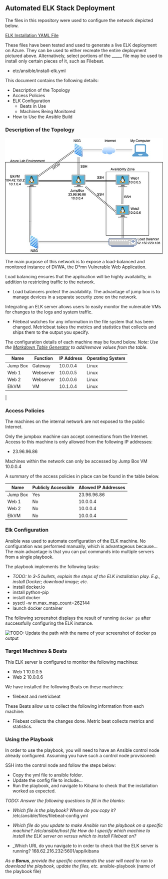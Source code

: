 ## Automated ELK Stack Deployment

The files in this repository were used to configure the network depicted below.

[ELK Installation YAML File](https://github.com/NBlanks525/NB-Project1/blob/main/Ansible/Install_ELK.yml)

These files have been tested and used to generate a live ELK deployment on Azure. They can be used to either recreate the entire deployment pictured above. Alternatively, select portions of the _____ file may be used to install only certain pieces of it, such as Filebeat.

  - etc/ansible/install-elk.yml

This document contains the following details:
- Description of the Topology
- Access Policies
- ELK Configuration
  - Beats in Use
  - Machines Being Monitored
- How to Use the Ansible Build


### Description of the Topology

![Network Diagram](https://github.com/NBlanks525/NB-Project1/blob/main/Diagrams/NoelleBlanksProject1NetworkTop.jpg)

The main purpose of this network is to expose a load-balanced and monitored instance of DVWA, the D*mn Vulnerable Web Application.

Load balancing ensures that the application will be highly availabilty, in addition to restricting traffic to the network.
- Load balancers protect the availability. The advantage of jump box is to manage devices in a separate security zone on the network.

Integrating an ELK server allows users to easily monitor the vulnerable VMs for changes to the logs and system traffic.
- Filebeat watches for any information in the file system that has been changed. 
  Metricbeat takes the metrics and statistics that collects and ships them to the output you specify. 

The configuration details of each machine may be found below.
_Note: Use the [Markdown Table Generator](http://www.tmarkdown_tablesablesgenerator.com/) to add/remove values from the table_.

| Name     | Function | IP Address | Operating System |
|----------|----------|------------|------------------|
| Jump Box | Gateway  | 10.0.0.4   | Linux            |
| Web 1    | Webserver| 10.0.0.5   | Linux            |
| Web 2    | Webserver| 10.0.0.6   | Linux            |
| ElkVM    | VM       | 10.1.0.4   | Linux           
|

### Access Policies

The machines on the internal network are not exposed to the public Internet. 

Only the jumpbox machine can accept connections from the Internet. Access to this machine is only allowed from the following IP addresses:
- 23.96.96.86 

Machines within the network can only be accessed by Jump Box VM 10.0.0.4

A summary of the access policies in place can be found in the table below.

| Name     | Publicly Accessible | Allowed IP Addresses |
|----------|---------------------|----------------------|
| Jump Box | Yes                 | 23.96.96.86          |
| Web 1    | No                  |  10.0.0.4           |
| Web 2    | No                  |  10.0.0.4          
| ElkVM    | No                  |  10.0.0.4  

### Elk Configuration

Ansible was used to automate configuration of the ELK machine. No configuration was performed manually, which is advantageous because...
The main advantage is that you can put commands into multiple servers from a single playbook.

The playbook implements the following tasks:
- _TODO: In 3-5 bullets, explain the steps of the ELK installation play. E.g., install Docker; download image; etc._
- install docker.io 
- install python-pip
- install docker 
- sysctl -w m.max_map_count=262144
- launch docker container 

The following screenshot displays the result of running `docker ps` after successfully configuring the ELK instance.

![TODO: Update the path with the name of your screenshot of docker ps output](Images/docker_ps_output.png)

### Target Machines & Beats
This ELK server is configured to monitor the following machines:
- Web 1 10.0.0.5
- Web 2 10.0.0.6

We have installed the following Beats on these machines:
- filebeat and metricbeat 

These Beats allow us to collect the following information from each machine:
- Filebeat collects the changes done. Metric beat collects metrics and statistics.

### Using the Playbook
In order to use the playbook, you will need to have an Ansible control node already configured. Assuming you have such a control node provisioned: 

SSH into the control node and follow the steps below:
- Copy the yml file to ansible folder.
- Update the config file to include...
- Run the playbook, and navigate to Kibana to check that the installation worked as expected.

_TODO: Answer the following questions to fill in the blanks:_
- _Which file is the playbook? Where do you copy it?_ 
   /etc/ansible/files/filebeat-config.yml
- _Which file do you update to make Ansible run the playbook on a specific machine?
   /etc/ansible/host file 
 How do I specify which machine to install the ELK server on versus which to install Filebeat on?_
  
- _Which URL do you navigate to in order to check that the ELK server is running?
168.62.216.232:5601/app/kibana 

_As a **Bonus**, provide the specific commands the user will need to run to download the playbook, update the files, etc._
ansible-playbook (name of the playbook file)
